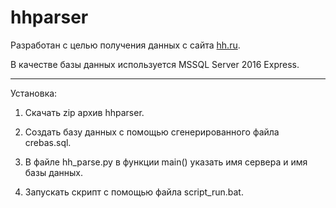 # hhparser

Разработан с целью получения данных с сайта [hh.ru](http://hh.ru).

В качестве базы данных используется MSSQL Server 2016 Express.

***

Установка:

1) Скачать zip архив hhparser.

2) Создать базу данных с помощью сгенерированного файла crebas.sql.

3) В файле hh_parse.py в функции main() указать имя сервера и имя базы данных.

4) Запускать скрипт с помощью файла script_run.bat.

